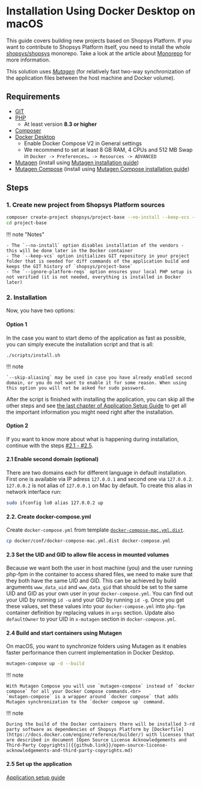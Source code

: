 # Installation Using Docker Desktop on macOS

This guide covers building new projects based on Shopsys Platform.
If you want to contribute to Shopsys Platform itself,
you need to install the whole [shopsys/shopsys](https://github.com/shopsys/shopsys) monorepo.
Take a look at the article about [Monorepo](../introduction/monorepo.md) for more information.

This solution uses [_Mutagen_](https://mutagen.io) (for relatively fast two-way synchronization of the application files between the host machine and Docker volume).

## Requirements

-   [GIT](https://git-scm.com/book/en/v2/Getting-Started-Installing-Git)
-   [PHP](http://php.net/manual/en/install.macosx.php)
    -   At least version **8.3 or higher**
-   [Composer](https://getcomposer.org/doc/00-intro.md#installation-linux-unix-osx)
-   [Docker Desktop](https://docs.docker.com/engine/install/)
    -   Enable Docker Compose V2 in General settings
    -   We recommend to set at least 8 GB RAM, 4 CPUs and 512 MB Swap in `Docker -> Preferences… -> Resources -> ADVANCED`
-   [Mutagen](https://mutagen.io/) (install using [Mutagen installation guide](https://mutagen.io/documentation/introduction/installation))
-   [Mutagen Compose](https://mutagen.io/documentation/orchestration/compose/) (install using [Mutagen Compose installation guide](https://github.com/mutagen-io/mutagen-compose#installation))

## Steps

### 1. Create new project from Shopsys Platform sources

```sh
composer create-project shopsys/project-base --no-install --keep-vcs --ignore-platform-reqs
cd project-base
```

!!! note "Notes"

    - The `--no-install` option disables installation of the vendors - this will be done later in the Docker container
    - The `--keep-vcs` option initializes GIT repository in your project folder that is needed for diff commands of the application build and keeps the GIT history of `shopsys/project-base`
    - The `--ignore-platform-reqs` option ensures your local PHP setup is not verified (it is not needed, everything is installed in Docker later)

### 2. Installation

Now, you have two options:

#### Option 1

In the case you want to start demo of the application as fast as possible, you can simply execute the installation script and that is all:

```
./scripts/install.sh
```

!!! note

    `--skip-aliasing` may be used in case you have already enabled second domain, or you do not want to enable it for some reason. When using this option you will not be asked for sudo password.

After the script is finished with installing the application, you can skip all the other steps and see [the last chapter of Application Setup Guide](./installation-using-docker-application-setup.md#2-see-it-in-your-browser) to get all the important information you might need right after the installation.

#### Option 2

If you want to know more about what is happening during installation, continue with the steps [#2.1 - #2.5](#21-enable-second-domain-optional).

#### 2.1 Enable second domain (optional)

There are two domains each for different language in default installation. First one is available via IP adress `127.0.O.1` and second one via `127.0.0.2`.
`127.0.0.2` is not alias of `127.0.0.1` on Mac by default. To create this alias in network interface run:

```sh
sudo ifconfig lo0 alias 127.0.0.2 up
```

#### 2.2. Create docker-compose.yml

Create `docker-compose.yml` from template [`docker-compose-mac.yml.dist`]({{github.link}}/project-base/docker/conf/docker-compose-mac.yml.dist).

```sh
cp docker/conf/docker-compose-mac.yml.dist docker-compose.yml
```

#### 2.3 Set the UID and GID to allow file access in mounted volumes

Because we want both the user in host machine (you) and the user running php-fpm in the container to access shared files, we need to make sure that they both have the same UID and GID.
This can be achieved by build arguments `www_data_uid` and `www_data_gid` that should be set to the same UID and GID as your own user in your `docker-compose.yml`.
You can find out your UID by running `id -u` and your GID by running `id -g`.
Once you get these values, set these values into your `docker-compose.yml` into `php-fpm` container definition by replacing values in `args` section.
Update also `defaultOwner` to your UID in `x-mutagen` section in `docker-compose.yml`.

#### 2.4 Build and start containers using Mutagen

On macOS, you want to synchronize folders using Mutagen as it enables faster performance then current implementation in Docker Desktop.

```sh
mutagen-compose up -d --build
```

!!! note

    With Mutagen Compose you will use `mutagen-compose` instead of `docker compose` for all your Docker Compose commands.<br>
    `mutagen-compose` is a wrapper around `docker compose` that adds Mutagen synchronization to the `docker compose up` command.

!!! note

    During the build of the Docker containers there will be installed 3-rd party software as dependencies of Shopsys Platform by [Dockerfile](https://docs.docker.com/engine/reference/builder/) with licenses that are described in document [Open Source License Acknowledgements and Third-Party Copyrights]({{github.link}}/open-source-license-acknowledgements-and-third-party-copyrights.md)

#### 2.5 Set up the application

[Application setup guide](installation-using-docker-application-setup.md)
